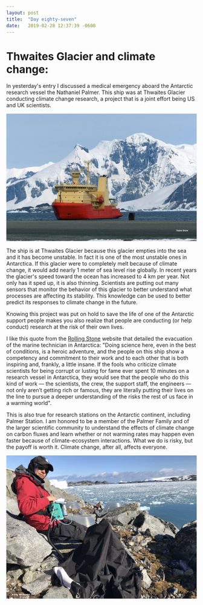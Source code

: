 ```yaml
---
layout: post
title:  "Day eighty-seven"
date:   2019-02-28 12:37:39 -0600
---
```

# Thwaites Glacier and climate change:   
In yesterday's entry I discussed a medical emergency aboard the Antarctic research vessel the Nathaniel Palmer. This ship was at Thwaites Glacier conducting climate change research, a project that is a joint effort being US and UK scientists. 

![Nathaniel Palmer at Rothera](/assets/blog_photos/190228/NathanielPalmerAtRothera.jpg)

The ship is at Thwaites Glacier because this glacier empties into the sea and it has become unstable. In fact it is one of the most unstable ones in Antarctica. If this glacier were to completely melt because of climate change, it would add nearly 1 meter of sea level rise globally. In recent years the glacier's speed toward the ocean has increased to 4 km per year. Not only has it sped up, it is also thinning. Scientists are putting out many sensors that monitor the behavior of this glacier to better understand what processes are affecting its stability. This knowledge can be used to better predict its responses to climate change in the future. 

Knowing this project was put on hold to save the life of one of the Antarctic support people makes you also realize that people are conducting (or help conduct) research at the risk of their own lives. 

I like this quote from the [Rolling Stone](https://www.rollingstone.com/politics/politics-features/antarctica-emergency-798753/) website that detailed the evacuation of the marine technician in Antarctica: "Doing science here, even in the best of conditions, is a heroic adventure, and the people on this ship show a competency and commitment to their work and to each other that is both inspiring and, frankly, a little insane. If the fools who criticize climate scientists for being corrupt or lusting for fame ever spent 10 minutes on a research vessel in Antarctica, they would see that the people who do this kind of work — the scientists, the crew, the support staff, the engineers — not only aren’t getting rich or famous, they are literally putting their lives on the line to pursue a deeper understanding of the risks the rest of us face in a warming world".

This is also true for research stations on the Antarctic continent, including Palmer Station. I am honored to be a member of the Palmer Family and of the larger scientific community to understand the effects of climate change on carbon fluxes and learn whether or not warming rates may happen even faster because of climate-ecosystem interactions. What we do is risky, but the payoff is worth it. Climate change, after all, affects everyone.

![Natasja measuring carbon fluxes under dark cloth](/assets/blog_photos/190228/Image_8.jpg)
